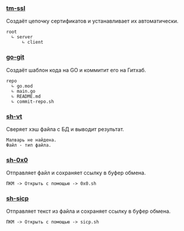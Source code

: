### [tm-ssl](https://github.com/fruworg/tm-ssl)
Создаёт цепочку сертификатов и устанавливает их автоматически.
```
root
  ∟ server
      ∟ client
```
### [go-git](https://github.com/fruworg/go-git)
Создаёт шаблон кода на GO и коммитит его на Гитхаб.
```
repo
  ∟ go.mod
  ∟ main.go
  ∟ README.md
  ∟ commit-repo.sh
```
### [sh-vt](https://github.com/fruworg/sh-vt)
Сверяет хэш файла с БД и выводит результат.
```
Малварь не найдена.
Файл - тип файла.
```
### [sh-0x0](https://github.com/fruworg/sh-0x0)
Отправляет файл и сохраняет ссылку в буфер обмена.
```
ПКМ -> Открыть с помощью -> 0x0.sh
```
### [sh-sicp](https://github.com/fruworg/sh-sicp)
Отправляет текст из файла и сохраняет ссылку в буфер обмена.
```
ПКМ -> Открыть с помощью -> sicp.sh
```
